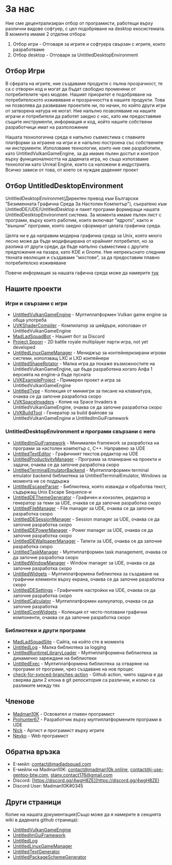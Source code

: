 # За нас
Ние сме децентрализиран отбор от програмисти, работещи върху различни видове софтуер, с цел подобряване на desktop екосистемата. В момента имаме 2 отделни
отбора:
1. Отбор игри - Отговаря за игрите и софтуера свързан с игрите, които разработваме
1. Отбор desktop - Отговаря за UntitledDesktopEnvironment

## Отбор Игри
В сферата на игрите, ние създаваме продукти с пълна прозрачност, те са с отворен код и могат да бъдат свободно променяни от потребителите чрез модове.
Нашият приоритет е подобряване на потребителското изживяване и прозрачността в нашите продукти. Това ни позволява да развиваме проектите ни, по начин,
по който други игри от затворена натура не могат. Ние напълно позволяваме на нашите играчи и потребители да работят заедно с нас, като им предоставяме
същите инструменти, информация и код, който нашите собствени разработчици имат на разположение

Нашата технологична среда е напълно съвместима с главните платформи за играене на игри и е напълно построена със собствените ни инструменти.
Използваме технологии, които ние сме разработили, като UntitledVulkanGameEngine, за да имаме пълен достъп и контрол върху функционалността на дадената
игра, но също използваме технологии като Unreal Engine, които са наложени в индустрията. Всичко зависи от това, от което се нуждае даденият проект

## Отбор UntitledDesktopEnvironment
UntitledDesktopEnvironmet(Директен превод към Български "Безименната Графична Среда За Настолен Компютър"), съкратено към UntitledDE/UDE/UntitledDesktop 
е пакет програми формиращи нашата UntitledDestktopEnvironment система. За момента имаме пълен лист с програми, върху които работим, които включват
"ядрото", както и "външни" програми, които заедно сформират цялата графична среда.

Целта ни е да направим модерна графична среда за Unix, която много лесно може да бъде модифицирана от крайният потребител, но за разлика от други среди,
да бъде напълно съвместима с другите предложения на пазара, като KDE и Gnome. Ние непрекъснато следним тяхната еволюция и създаваме "мостове", за да
предоставим плавно потребителско изживяване

Повече информация за нашата гафична среда може да намерите [тук](https://madladsquad.com/translations/bg/desktop)

## Нашите проекти
### Игри и свързани с игри
- [UntitledVulkanGameEngine](https://github.com/MadLadSquad/UntitledVulkanGameEngine) - Мултиплатформен Vulkan game engine за обща употреба
- [UVKShaderCompiler](https://github.com/MadLadSquad/UVKShaderCompiler) - Компилатор за шейдъри, използван от UntitledVulkanGameEngine
- [MadLadSquadBot](https://github.com/MadLadSquad/MadLadSquadBot) - Нашият бот за Discord
- [Project Spoon](https://github.com/MadLadSquad/ProjectSpoon) - 2D battle royale multiplayer парти игра, not yet developed
- [UntitledLinuxGameManager](https://github.com/MadLadSquad/UntitledLinuxGameManager) - Мениджър за контейнеризирани игрови системи, 
използващ LXC и LXD контейнери
- [UntitledShapeRotator](https://github.com/MadLadSquad/UntitledShapeRotator) - Малка игра да покаже възможностите на UntitledVulkanGameEngine,
ще бъде разработена когато Алфа 1 версията на engine-a бъде пусната 
- [UVKExampleProject](https://github.com/MadLadSquad/UVKExampleProject) - Примерен проект и игра за UntitledVulkanGameEngine
- [UntitledType](https://github.com/MadLadSquad/UntitledType) - Колекция от миниигри за писане на клавиатура, очаква се да започне разработка скоро
- [UVKSpaceInvaders](https://github.com/MadLadSquad/UVKSpaceInvaders) - Копие на Space Invaders в UntitledVulkanGameEngine, очаква се да започне 
разработка скоро
- [UVKBuildTool](https://github.com/MadLadSquad/UVKBuildTool) - Генератор за build файлове за UntitledVulkanGameEngine и UntitledImGuiFramework

### UntitledDesktopEnvironment и програми свързани с него
- [UntitledImGuiFramework](https://github.com/MadLadSquad/UntitledImGuiFramework) - Минимален framework за разработка на програми за настолен компютър с, 
C++. Направено за UDE
- [UntitledTextEditor](https://github.com/MadLadSquad/UntitledTextEditor) - Графичният текстов редактор на UDE
- [UntitledProductivityManager](https://github.com/MadLadSquad/UntitledProductivityManager) - Програма за планиране на проекти и задачи, очаква се да 
започне разработка скоро
- [UntitledTerminalEmulatorBackend](https://github.com/MadLadSquad/UTEBackend) - Мултиплатформен terminal emulator backend библиотека за 
UntitledTerminalEmulator, Windows за момента не се поддържа
- [UntitledEscapeParser](https://github.com/MadLadSquad/UntitledEscapeParser) - Библиотека, която изважда и обработва текст, съдържащ Unix Escape 
Sequence-и
- [UntitledDEThemeGenerator](https://github.com/MadLadSquad/UntitledDEThemeGenerator) - Графичен и конзолен, редактор и генератор за теми за UDE, 
очаква се да започне разработка скоро
- [UntitledFileManager](https://github.com/MadLadSquad/UntitledFileManager) - File manager за UDE, очаква се да започне разработка скоро
- [UntitledDESessionManager](https://github.com/MadLadSquad/UntitledDESessionManager) - Session manager за UDE, очаква се да започне разработка скоро
- [UntitledDEPowerManager](https://github.com/MadLadSquad/UntitledDEPowerManager) - Power manager за UDE, очаква се да започне разработка скоро
- [UntitledDEWallpaperManager](https://github.com/MadLadSquad/UntitledDEWallpaperManager) - Тапети за UDE, очаква се да започне разработка скоро
- [UntitledTaskManager](https://github.com/MadLadSquad/UntitledTaskManager) - Мултиплатформен task management, очаква се да започне разработка скоро
- [UntitledWindowManager](https://github.com/MadLadSquad/UntitledWindowManager) - Window manager за UDE, очаква се да започне разработка скоро
- [UntitledWidgets](https://github.com/MadLadSquad/UntitledWidgets) - Мултиплатформена библиотека за създаване на графични елементи върху екрана, 
очаква се да започне разработка скоро
- [UntitledDESettings](https://github.com/MadLadSquad/UntitledDESettings) - Графичните настройки на UDE, очаква се да започне разработка скоро
- [UntitledCalculator](https://github.com/MadLadSquad/UntitledCalculator) - Мултиплатформен калкулатор, очаква се да започне разработка
- [UntitledCoreWidgets](https://github.com/MadLadSquad/UntitledCoreWidgets) - Колекция от често-ползвани графични компоненти, очаква се да започне
разработка скоро

### Библиотеки и други програми
- [MadLadSquadSite](https://github.com/MadLadSquad/MadLadSquadSite) - Сайта, на който сте в момента
- [UntitledLog](https://github.com/MadLadSquad/UntitledLog) - Малка библиотека за logging
- [UntitledRuntimeLibraryLoader](https://github.com/MadLadSquad/UntitledRuntimeLibraryLoader) - Мултиплатформена библиотека за динамично зареждане на
библиотеки
- [UntitledExec](https://github.com/MadLadSquad/UntitledExec) - Мултиплатформена библиотека за отваряне на програми от програми, чрез създаване на нов
процес
- [check-for-synced-branches-action](https://github.com/MadLadSquad/check-for-synced-branches-action) - Github action, чиято задача е да сверява дали
2 клона в git репоситория са различни, и колко са разликите между тях

## Членове
- [Madman10K](https://github.com/Madman10K) - Освовател и главен програмист
- [Prohunter67](https://github.com/ProHunter67BG) - Разработчик върху мултиплатформените програми в UDE
- [Nick](https://github.com/nick-1666) - Артист и програмист върху игрите
- [Neyko](https://github.com/Neyko641) - Web програмист

## Обратна връзка
- E-мейл: contact@madladsquad.com
- E-мейли на Madman10K: contact@madman10k.online, contact@i-use-gentoo-btw.com, stanv.contact176@gmail.com
- Discord: [https://discord.gg/4wgH8ZE](https://discord.gg/4wgH8ZE)
- Discord User: Madman10K#0345

## Други страници
Копие на нашата документация(Също може да я намерите в секцията wiki в дадената github страница):
- [UntitledVulkanGameEngine](https://madladsquad.com/docs/UntitledVulkanGameEngine/Home)
- [UntitledImGuiFramework](https://madladsquad.com/docs/UntitledImGuiFramework/Home)
- [UntitledLog](https://madladsquad.com/docs/UntitledLog/Home)
- [UntitledLinuxGameManager](https://madladsquad.com/docs/UntitledLinuxGameManager/Home)
- [UntitledTextGenerator](https://madladsquad.com/docs/UntitledTextGenerator/Home)
- [UntitledPackageSchemeGenerator](https://madladsquad.com/docs/UntitledPackageSchemeGenerator/Home)

